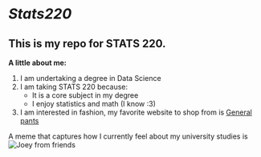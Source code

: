 # *Stats220*

## This is my repo for STATS 220. 

**A little about me:**

1. I am undertaking a degree in Data Science
2. I am taking STATS 220 because:
   * It is a core subject in my degree
   * I enjoy statistics and math (I know :3)
3. I am interested in fashion, my favorite website to shop from is [General pants](https://generalpants.co.nz/)

A meme that captures how I currently feel about my university studies is ![Joey from friends](https://media1.tenor.com/m/JxoJ7inr68UAAAAC/joey-joey-tribbian.gif)
